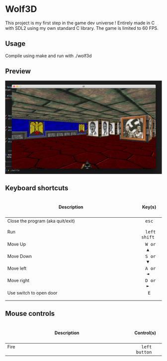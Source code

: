# Wolf3D

This project is my first step in the game dev universe !
Entirely made in C with SDL2 using my own standard C library.
The game is limited to 60 FPS.

## Usage

Compile using make and run with ./wolf3d

## Preview
![preview1](wolf3d.png)

## Keyboard shortcuts

<table width="100%">
<thead>
<tr>
<td width="65%" height="60px" align="center" cellpadding="0">
<strong>Description</strong>
</td>
<td width="10%" align="center" cellpadding="0">
<span style="width:70px">&nbsp;</span><strong>Key(s)</strong><span style="width:50px">&nbsp;</span>
</td>
</tr>
</thead>
<tbody>
<tr>
<td valign="top" height="30px">Close the program (aka quit/exit)</td>
<td valign="top" align="center"><kbd>&nbsp;esc&nbsp;</kbd></td>
</tr>
<tr>
<td valign="top" height="30px">Run</td>
<td valign="top" align="center"><kbd>&nbsp;left shift&nbsp;</kbd></td>
</tr>
<tr>
<td valign="top" height="30px">Move Up</td>
<td valign="top" align="center"><kbd>&nbsp;W or ▲&nbsp;</kbd></td>
</tr>
<tr>
<td valign="top" height="30px">Move Down</td>
<td valign="top" align="center"><kbd>&nbsp;S or ▼&nbsp;</kbd></td>
</tr>
<tr>
<td valign="top" height="30px">Move left</td>
<td valign="top" align="center"><kbd>&nbsp;A or ◄&nbsp;</kbd></td>
</tr>
<tr>
<td valign="top" height="30px">Move right</td>
<td valign="top" align="center"><kbd>&nbsp;D or ►&nbsp;</kbd></td>
</tr>
<tr>
<td valign="top" height="30px">Use switch to open door</td>
<td valign="top" align="center"><kbd>&nbsp;E&nbsp;</kbd></td>
</tr>

</tbody>
</table>

## Mouse controls

<table width="100%">
<thead>
<tr>
<td width="60%" height="60px" align="center" cellpadding="0">
<strong>Description</strong>
</td>
<td width="10%" align="center" cellpadding="0">
<span style="width:70px">&nbsp;</span><strong>Control(s)</strong><span style="width:50px">&nbsp;</span>
</td>
</tr>
</thead>
<tbody>
<tr>
<td valign="top" height="30px">Fire</td>
<td valign="top" align="center"><kbd>&nbsp;left button&nbsp;</kbd></td>
</tr>
</tbody>
</table>